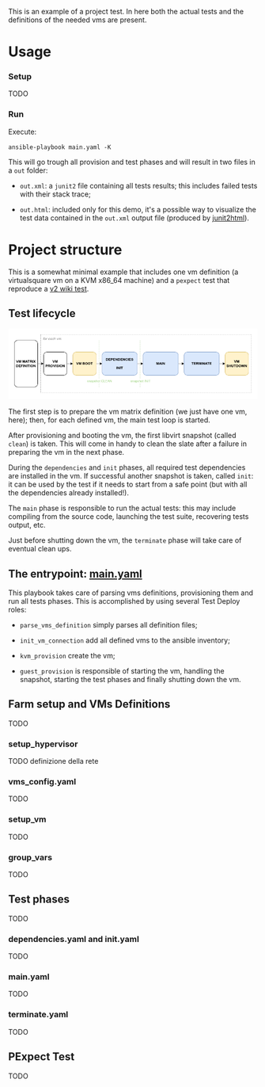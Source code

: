 This is an example of a project test. In here both the actual tests and the
definitions of the needed vms are present.

# Usage

### Setup

TODO

### Run

Execute:

```
ansible-playbook main.yaml -K
```

This will go trough all provision and test phases and will result in two
files in a `out` folder:

  - `out.xml`: a `junit2` file containing all tests results; this includes
  failed tests with their stack trace;

  - `out.html`: included only for this demo, it's a possible way to visualize
  the test data contained in the `out.xml` output file (produced by
  [junit2html](https://pypi.org/project/junit2html/)).

# Project structure

This is a somewhat minimal example that includes one vm definition (a
virtualsquare vm on a KVM x86\_64 machine) and a `pexpect` test that reproduce
a [v2 wiki test](http://wiki.virtualsquare.org/#!tutorials/vde_ns.md#Scenario:_two_vdens_and_a_switch).

## Test lifecycle


![uhm](../../docs/images/test-lifecycle.png)

The first step is to prepare the vm matrix definition (we just
have one vm, here); then, for each defined vm, the main test loop is started.

After provisioning and booting the vm, the first libvirt snapshot (called
`clean`) is taken. This will come in handy to clean the slate after a failure in
preparing the vm in the next phase.

During the `dependencies` and `init` phases, all required test dependencies are installed
in the vm. If successful another snapshot is taken, called `init`: it can be
used by the test if it needs to start from a safe point (but with all the dependencies
already installed!).

The `main` phase is responsible to run the actual tests: this may include compiling
from the source code, launching the test suite, recovering tests output, etc.

Just before shutting down the vm, the `terminate` phase will take care of
eventual clean ups.

## The entrypoint: [main.yaml](main.yaml)

This playbook takes care of parsing vms definitions, provisioning them and run
all tests phases. This is accomplished by using several Test Deploy roles:

- `parse_vms_definition` simply parses all definition files;

- `init_vm_connection` add all defined vms to the ansible inventory;

- `kvm_provision` create the vm;

- `guest_provision` is responsible of starting the vm, handling the snapshot, starting
  the test phases and finally shutting down the vm.

## Farm setup and VMs Definitions

TODO

### setup\_hypervisor

TODO definizione della rete

### vms\_config.yaml

TODO

### setup\_vm

TODO 

### group\_vars

TODO 

## Test phases

TODO

### dependencies.yaml and init.yaml

TODO

### main.yaml

TODO

### terminate.yaml

TODO

## PExpect Test

TODO

